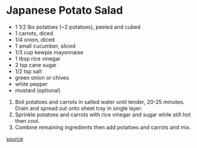 # Japanese Potato Salad


* 1 1/2 lbs potatoes (~2 potatoes), peeled and cubed
* 1 carrots, diced
* 1/4 onion, diced
* 1 small cucumber, sliced
* 1/3 cup kewpie mayonnaise
* 1 tbsp rice vinegar
* 2 tsp cane sugar
* 1/2 tsp salt
* green onion or chives
* white pepper
* mustard (optional)

1. Boil potatoes and carrots in salted water until tender, 20-25 minutes. Drain and spread out onto sheet tray in single layer.
1. Sprinkle potatoes and carrots with rice vinegar and sugar while still hot then cool.
1. Combine remaining ingredients then add potatoes and carrots and mix.

[source](https://norecipes.com/japanese-potato-salad/)
